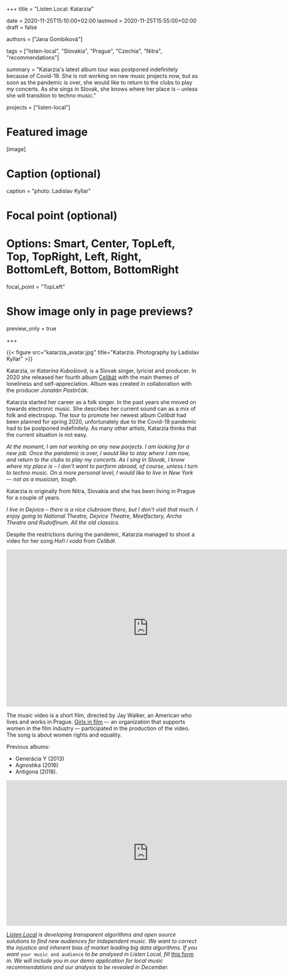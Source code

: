 +++
title = "Listen Local: Katarzia"

date = 2020-11-25T15:10:00+02:00
lastmod = 2020-11-25T15:55:00+02:00
draft = false

authors = ["Jana Gombiková"]

tags = ["listen-local", "Slovakia", "Prague", "Czechia", "Nitra", "recommendations"]

summary = "Katarzia's latest album tour was postponed indefinitely because of Covid-19. She is not working on new music projects now, but as soon as the pandemic is over, she would like to return to the clubs to play my concerts. As she sings in Slovak, she knows where her place is – unless she will transition to techno music."

projects = ["listen-local"]

# Featured image
[image]
  # Caption (optional)
  caption = "photo: Ladislav Kyllar"

  # Focal point (optional)
  # Options: Smart, Center, TopLeft, Top, TopRight, Left, Right, BottomLeft, Bottom, BottomRight
  focal_point = "TopLeft"

  # Show image only in page previews?
  preview_only = true

+++

{{< figure src="katarzia_avatar.jpg" title="Katarzia. Photography by Ladislav Kyllar" >}}

Katarzia, or *Katarína Kubošiová*, is a Slovak singer, lyricist and producer. In 2020 she released her fourth album [Celibát](https://www.slnkorecords.sk/en/katarzia/celibat) with the main themes of loneliness and self-appreciation. Album was created in collaboration with the producer *Jonatán Pastirčák*. 

Katarzia started her career as a folk singer. In the past years she moved on towards electronic music. She describes her current sound can as a mix of folk and electropop. The tour to promote her newest album *Celibát* had been planned for spring 2020, unfortunately due to the Covid-19 pandemic had to be postponed indefinitely. As many other artists, Katarzia thinks that the current situation is not easy.

*At the moment, I am not working on any new porjects. I am looking for a new job. Once the pandemic is over, I would like to stay where I am now, and return to the clubs to play my concerts. As I sing in Slovak, I know where my place is – I don't want to perform abroad, of course, unless I turn to techno music. On a more personal level, I would like to live in New York –- not as a musician, tough.*

Katarzia is originally from Nitra, Slovakia and she has been living in Prague for a couple of years. 

*I live in Dejvice – there is a  nice clubroom there, but I don't visit that much. I enjoy going to National Theatre, Dejvice Theatre, Meetfactory, Archa Theatre and Rudolfinum. All the old classics.*

Despite the restrictions during the pandemic, Katarzia managed to shoot a video for her song *Hoří i voda* from *Celibát*. 

<iframe width="740" height="410" src="https://www.youtube.com/embed/xVPDZEa0wjU" frameborder="0" allow="accelerometer; autoplay; clipboard-write; encrypted-media; gyroscope; picture-in-picture" allowfullscreen></iframe>

The music video is a short film, directed by Jay Walker, an American who lives and works in Prague. [Girls in film](http://girlsinfilm.net/network) –- an organization that supports women in the film industry –- participated in the production of the video. The song is about women rights and equality.

Previous albums: 
* Generácia Y (2013)
* Agnostika (2016)
* Antigona (2018). 

<iframe src="https://open.spotify.com/embed/artist/5EssQRYnIgCOcvPauVySR1" width="740" height="380" frameborder="0" allowtransparency="true" allow="encrypted-media"></iframe>


*[Listen Local](https://dataandlyrics.com/tag/listen-local/) is developing transparent algorithms and open source solutions to find new audiences for independent music. We want to correct the injustice and inherent bias of market leading big data algorithms. If you want* `your music and audience` *to be analysed in Listen Local, fill* [this form](https://www.surveymonkey.com/r/ll_collector_2020) *in. We will include you in our demo application for local music recommendations and our analysis to be revealed in December.*

